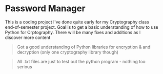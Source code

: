 # Password Manager

This is a coding project I've done quite early for my Cryptography class end-of-semester project.
Goal is to get a basic understanding of how to use Python for Crptography. There will be many fixes and additions as I discover more content

> Got a good understanding of Python libraries for encryption & and decryption (only one cryptography library though)

> All .txt files are just to test out the python program - nothing too serious



